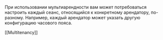 При использовании мультиарендности вам может потребоваться настроить каждый сеанс, относящийся к конкретному арендатору, по-разному. Например, каждый арендатор может указать другую конфигурацию часового пояса.

[[Multitenancy]]